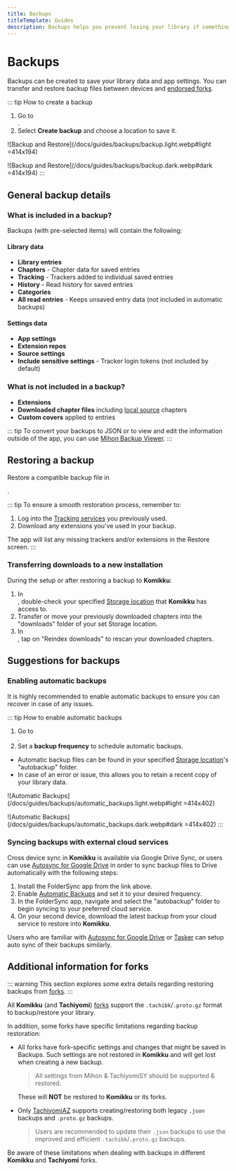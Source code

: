 ```yaml
---
title: Backups
titleTemplate: Guides
description: Backups helps you prevent losing your library if something happens.
---
```


# Backups

Backups can be created to save your library data and app settings.
You can transfer and restore backup files between devices and [endorsed forks](/forks/).

::: tip How to create a backup
1. Go to <nav to="data-and-storage">.
1. Select **Create backup** and choose a location to save it.

![Backup and Restore](/docs/guides/backups/backup.light.webp#light =414x194)

![Backup and Restore](/docs/guides/backups/backup.dark.webp#dark =414x194)
:::

## General backup details

### What is included in a backup?
Backups (with pre-selected items) will contain the following:

#### Library data
- **Library entries**
- **Chapters** - Chapter data for saved entries
- **Tracking** - Trackers added to individual saved entries
- **History** - Read history for saved entries
- **Categories**
- **All read entries** - Keeps unsaved entry data (not included in automatic backups)

#### Settings data
- **App settings**
- **Extension repos**
- **Source settings**
- **Include sensitive settings** - Tracker login tokens (not included by default)

### What is not included in a backup?
- **Extensions**
- **Downloaded chapter files** including [local source](/docs/guides/local-source/) chapters
- **Custom covers** applied to entries

::: tip
To convert your backups to JSON or to view and edit the information outside of the app, you can use [Mihon Backup Viewer](https://github.com/Animeboynz/Mihon-Backup-Viewer).
:::

## Restoring a backup
Restore a compatible backup file in <nav to="data-and-storage">.

::: tip
To ensure a smooth restoration process, remember to:

1. Log into the [Tracking services](/docs/guides/tracking) you previously used.
1. Download any extensions you've used in your backup.

The app will list any missing trackers and/or extensions in the Restore screen.
:::

### Transferring downloads to a new installation
During the setup or after restoring a backup to **Komikku**:
1. In <nav to="data-and-storage">, double-check your specified [Storage location](/docs/faq/storage) that **Komikku** has access to.
1. Transfer or move your previously downloaded chapters into the "downloads" folder of your set Storage location.
1. In <nav to="advanced">, tap on "Reindex downloads" to rescan your downloaded chapters.

## Suggestions for backups

### Enabling automatic backups
It is highly recommended to enable automatic backups to ensure you can recover in case of any issues.

::: tip How to enable automatic backups
1. Go to <nav to="data-and-storage">.
1. Set a **backup frequency** to schedule automatic backups.
- Automatic backup files can be found in your specified [Storage location](/docs/faq/storage)'s "autobackup" folder.
- In case of an error or issue, this allows you to retain a recent copy of your library data.

![Automatic Backups](/docs/guides/backups/automatic_backups.light.webp#light =414x402)

![Automatic Backups](/docs/guides/backups/automatic_backups.dark.webp#dark =414x402)
:::

### Syncing backups with external cloud services
Cross device sync in **Komikku** is available via Google Drive Sync, or users can use
[Autosync for Google Drive](https://play.google.com/store/apps/details?id=com.ttxapps.drivesync)
in order to sync backup files to Drive automatically with the following steps:

1. Install the FolderSync app from the link above.
1. Enable [Automatic Backups](/docs/guides/backups#enabling-automatic-backups) and set it to your desired frequency.
1. In the FolderSync app, navigate and select the "autobackup" folder to begin syncing to your preferred cloud service.
1. On your second device, download the latest backup from your cloud service to restore into **Komikku**.

Users who are familiar with [Autosync for Google Drive](https://play.google.com/store/apps/details?id=com.ttxapps.drivesync)
or [Tasker](https://play.google.com/store/apps/details?id=net.dinglisch.android.taskerm) can setup auto sync of their backups similarly.

## Additional information for forks

::: warning
This section explores some extra details regarding restoring backups from [forks](/forks/).
:::

All **Komikku** (and **Tachiyomi**) [forks](/forks/) support the `.tachibk`/`.proto.gz` format to backup/restore your library.

In addition, some forks have specific limitations regarding backup restoration:

- All forks have fork-specific settings and changes that might be saved in Backups.
  Such settings are not restored in **Komikku** and will get lost when creating a new backup.
  > All settings from Mihon & TachiyomiSY should be supported & restored.

  These will **NOT** be restored to **Komikku** or its forks.
- Only [TachiyomiAZ](/forks/TachiyomiAZ/) supports creating/restoring both legacy `.json` backups and `.proto.gz` backups.
  > Users are recommended to update their `.json` backups to use the improved and efficient `.tachibk`/`.proto.gz` backups.

Be aware of these limitations when dealing with backups in different **Komikku** and **Tachiyomi** forks.
